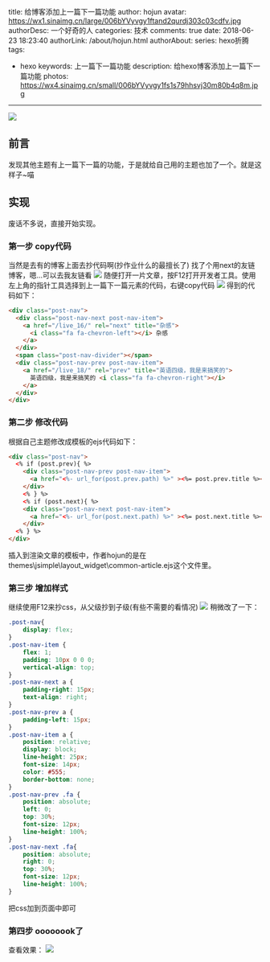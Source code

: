 title: 给博客添加上一篇下一篇功能
author: hojun
avatar: https://wx1.sinaimg.cn/large/006bYVyvgy1ftand2qurdj303c03cdfv.jpg
authorDesc: 一个好奇的人
categories: 技术
comments: true
date: 2018-06-23 18:23:40
authorLink: /about/hojun.html
authorAbout:
series: hexo折腾
tags:
 - hexo
keywords: 上一篇下一篇功能
description: 给hexo博客添加上一篇下一篇功能
photos: https://wx4.sinaimg.cn/small/006bYVyvgy1fs1s79hhsvj30m80b4q8m.jpg
---
![](https://wx4.sinaimg.cn/large/006bYVyvgy1fs1s79hhsvj30m80b4q8m.jpg)
## 前言

发现其他主题有上一篇下一篇的功能，于是就给自己用的主题也加了一个。就是这样子~喵

## 实现

废话不多说，直接开始实现。

### 第一步 copy代码

当然是去有的博客上面去抄代码啊(抄作业什么的最擅长了)
找了个用next的友链博客，嗯...可以去我友链看
![](https://wx1.sinaimg.cn/large/006bYVyvgy1fslehp8bdgj30z90iito1.jpg)
随便打开一片文章，按F12打开开发者工具。使用左上角的指针工具选择到上一篇下一篇元素的代码，右键copy代码
![](https://wx4.sinaimg.cn/large/006bYVyvgy1fslehu7nbgj30y80er0vb.jpg)
得到的代码如下：
```html
<div class="post-nav">
  <div class="post-nav-next post-nav-item">
    <a href="/live_16/" rel="next" title="杂感">
      <i class="fa fa-chevron-left"></i> 杂感
    </a>
  </div>
  <span class="post-nav-divider"></span>
  <div class="post-nav-prev post-nav-item">
    <a href="/live_18/" rel="prev" title="英语四级，我是来搞笑的">
      英语四级，我是来搞笑的 <i class="fa fa-chevron-right"></i>
    </a>
  </div>
</div>
```
### 第二步 修改代码

根据自己主题修改成模板的ejs代码如下：
```html
<div class="post-nav">
  <% if (post.prev){ %>
    <div class="post-nav-prev post-nav-item">
      <a href="<%- url_for(post.prev.path) %>" ><%= post.prev.title %><i class="fa fa-chevron-left"></i></a>
    </div>
    <% } %>
    <% if (post.next){ %>
    <div class="post-nav-next post-nav-item">
      <a href="<%- url_for(post.next.path) %>" ><%= post.next.title %><i class="fa fa-chevron-right"></i></a>
    </div>
  <% } %>
</div>
```
插入到渲染文章的模板中，作者hojun的是在themes\jsimple\layout\_widget\common-article.ejs这个文件里。

### 第三步 增加样式

继续使用F12来抄css，从父级抄到子级(有些不需要的看情况)
![](https://wx4.sinaimg.cn/large/006bYVyvgy1fsleinfif0j30zy0hhn18.jpg)
稍微改了一下：
```css
.post-nav{
    display: flex;
}
.post-nav-item {
    flex: 1;
    padding: 10px 0 0 0;
    vertical-align: top;
}
.post-nav-next a {
    padding-right: 15px;
    text-align: right;
}
.post-nav-prev a {
    padding-left: 15px;
}
.post-nav-item a {
    position: relative;
    display: block;
    line-height: 25px;
    font-size: 14px;
    color: #555;
    border-bottom: none;
}
.post-nav-prev .fa {
    position: absolute;
    left: 0;
    top: 30%;
    font-size: 12px;
    line-height: 100%;
}
.post-nav-next .fa{
    position: absolute;
    right: 0;
    top: 30%;
    font-size: 12px;
    line-height: 100%;
}
```
把css加到页面中即可

### 第四步 oooooook了

查看效果：
![](https://wx1.sinaimg.cn/large/006bYVyvgy1fsleiqr938j30pr0ghdgp.jpg)
